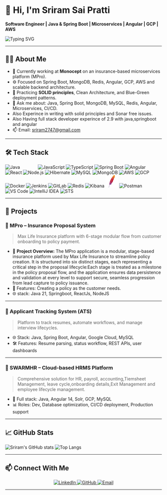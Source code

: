# 👋 Hi, I'm Sriram Sai Pratti

**Software Engineer | Java & Spring Boot | Microservices | Angular | GCP | AWS**

![Typing SVG](https://readme-typing-svg.herokuapp.com?font=Roboto&pause=1000&color=00BFFF&width=435&lines=Software+Engineer;Microservices+Developer;Spring+Boot+%7C+Java+%7C+Angular;Clean+Code+%7C+SOLID+%7C+Scalable+Systems)

---

## 👨‍💼 About Me

- 🚀 Currently working at **Monocept** on an insurance-based microservices platform (MPro).
- ⚙️ Focused on Spring Boot, MongoDB, Redis, Angular, GCP, AWS and scalable backend architecture.
- 🧠 Practicing **SOLID principles**, Clean Architecture, and Blue-Green deployment patterns.
- 💬 Ask me about: Java, Spring Boot, MongoDB, MySQL, Redis, Angular, Microservices, CI/CD.
- Also Experince in writing with solid principles and Sonar free issues.
- Also Having full stack developer experince of 2.9 with java,springboot and angular
- 📫 Email: [sriram2747@gmail.com](mailto:sriram2747@gmail.com)

---

## 🛠️ Tech Stack

<div align="left">

  <!-- Languages -->
  <img title="Java"             alt="Java"             src="https://cdn.jsdelivr.net/gh/devicons/devicon/icons/java/java-original.svg"           width="40" height="40" style="margin: 15px,margin-right: 12px;"/>
  <span style="display:inline-block; width:50px;"></span>
  <img title="JavaScript"       alt="JavaScript"       src="https://cdn.jsdelivr.net/gh/devicons/devicon/icons/javascript/javascript-original.svg" width="40" height="40" style="margin: 15px,margin-right: 12px;,"/>
  <img title="TypeScript"       alt="TypeScript"       src="https://cdn.jsdelivr.net/gh/devicons/devicon/icons/typescript/typescript-original.svg" width="40" height="40" style="margin: 15px,margin-right: 12px;"/>

  <!-- Frameworks -->
  <img title="Spring Boot"      alt="Spring Boot"      src="https://cdn.jsdelivr.net/gh/devicons/devicon/icons/spring/spring-original.svg"       width="40" height="40" style="margin: 15px,margin-right: 12px;"/>
  <img title="Angular"          alt="Angular"          src="https://cdn.jsdelivr.net/gh/devicons/devicon/icons/angularjs/angularjs-original.svg"  width="40" height="40" style="margin: 15px,margin-right: 12px;"/>
  <img title="React"            alt="React"            src="https://cdn.jsdelivr.net/gh/devicons/devicon/icons/react/react-original.svg"         width="40" height="40" style="margin: 15px,margin-right: 12px;"/>
  <img title="Node.js"          alt="Node.js"          src="https://cdn.jsdelivr.net/gh/devicons/devicon/icons/nodejs/nodejs-original.svg"        width="40" height="40" style="margin: 15px,margin-right: 12px;"/>
  <img title="Hibernate"        alt="Hibernate"        src="https://cdn.jsdelivr.net/gh/devicons/devicon/icons/hibernate/hibernate-plain.svg"    width="40" height="40" style="margin: 15px,margin-right: 12px;"/>

  <!-- Databases -->
  <img title="MySQL"            alt="MySQL"            src="https://cdn.jsdelivr.net/gh/devicons/devicon/icons/mysql/mysql-original.svg"          width="40" height="40" style="margin: 15px,margin-right: 12px;"/>
  <img title="MongoDB"          alt="MongoDB"          src="https://cdn.jsdelivr.net/gh/devicons/devicon/icons/mongodb/mongodb-original.svg"      width="40" height="40" style="margin: 15px,margin-right: 12px;"/>
 
  <!-- Cloud / DevOps -->
  <img title="AWS"              alt="AWS"              src="https://cdn.worldvectorlogo.com/logos/amazon-web-services-2.svg"                     width="40" height="40" style="margin: 15px,margin-right: 12px;"/>
  <img title="GCP"              alt="GCP"              src="https://cdn.jsdelivr.net/gh/devicons/devicon/icons/googlecloud/googlecloud-original.svg" width="40" height="40" style="margin: 15px,margin-right: 12px;"/>
  <img title="Docker"           alt="Docker"           src="https://cdn.jsdelivr.net/gh/devicons/devicon/icons/docker/docker-original.svg"       width="40" height="40" style="margin: 15px,margin-right: 12px;"/>
  <img title="Jenkins"          alt="Jenkins"          src="https://cdn.jsdelivr.net/gh/devicons/devicon/icons/jenkins/jenkins-original.svg"     width="40" height="40" style="margin: 15px,margin-right: 12px;"/>
  <img title="GitLab"           alt="GitLab"           src="https://cdn.jsdelivr.net/gh/devicons/devicon/icons/gitlab/gitlab-original.svg"       width="40" height="40" style="margin: 15px,margin-right: 12px;"/>
  <img title="Redis"            alt="Redis"            src="https://cdn.jsdelivr.net/gh/devicons/devicon/icons/redis/redis-original.svg"         width="40" height="40" style="margin: 15px,margin-right: 12px;"/>
  <img title="Kibana"           alt="Kibana"           src="https://cdn.jsdelivr.net/npm/simple-icons@v5/icons/kibana.svg"                        width="40" height="40" style="margin: 15px,margin-right: 12px;"/>

  <!-- Tools -->
  <img title="Maven"            alt="Maven"            src="https://raw.githubusercontent.com/devicons/devicon/master/icons/apache/apache-original.svg" width="40" height="40" style="margin: 15px,margin-right: 12px;"/>
  <img title="Postman"          alt="Postman"          src="https://www.vectorlogo.zone/logos/getpostman/getpostman-icon.svg"                      width="40" height="40" style="margin: 15px,margin-right: 12px;"/>
  <img title="VS Code"          alt="VS Code"          src="https://cdn.jsdelivr.net/gh/devicons/devicon/icons/vscode/vscode-original.svg"        width="40" height="40" style="margin: 15px,margin-right: 12px;"/>
  <img title="IntelliJ IDEA"    alt="IntelliJ IDEA"    src="https://cdn.jsdelivr.net/gh/devicons/devicon/icons/intellij/intellij-original.svg"    width="40" height="40" style="margin: 15px,margin-right: 12px;"/>
  <img title="STS (Spring Tool Suite)" alt="STS"       src="https://spring.io/img/favicon.ico"                                                     width="40" height="40" style="margin: 15px,margin-right: 12px;"/>

</div>

---

## 🚀 Projects

### 🔐 MPro – Insurance Proposal System
> Max Life Insurance platform with 6-stage modular flow from customer onboarding to policy payment.

- 🧱 **Project Overview:**
  The MPro application is a modular, stage-based insurance platform used by Max Life Insurance to streamline policy creation. It is structured into six distinct stages, each representing a critical step in the proposal lifecycle:Each stage is treated as a milestone in the policy proposal flow, and the application ensures data persistence and validation at every level to support secure, seamless progression from lead capture to policy issuance.
- 🔑 Features: Creating a policy as the customer needs.
- 🌐 stack: Java 21, Springboot, ReactJs, NodeJS

---

### 🧾 Applicant Tracking System (ATS)
> Platform to track resumes, automate workflows, and manage interview lifecycles.

- 🌐 Stack: Java, Spring Boot, Angular, Google Cloud, MySQL
- 🛠️ Features: Resume parsing, status workflow, REST APIs, user dashboards

---

### 💼 SWARMHR – Cloud-based HRMS Platform
> Comprehensive solution for HR, payroll, accounting,Tiemsheet Management, leave cycle,onboarding details,Exit Management and employee lifecycle management.

- 🔧 Full stack: Java, Angular 14, Solr, GCP, MySQL
- 📊 Roles: Dev, Database optimization, CI/CD deployment, Production support

---

## 📈 GitHub Stats

![Sriram's GitHub stats](https://github-readme-stats.vercel.app/api?username=Sriram9819&show_icons=true&theme=default)
![Top Langs](https://github-readme-stats.vercel.app/api/top-langs/?username=Sriram9819&layout=compact)

---

## 📫 Connect With Me

<p align="center">
  <!-- LinkedIn -->
  <a href="https://www.linkedin.com/in/sriram-sai" target="_blank">
    <img
      alt="LinkedIn"
      src="https://img.shields.io/badge/LinkedIn-0A66C2?style=for-the-badge&logo=linkedin&logoColor=white"
    />
  </a>
  
  <!-- GitHub -->
  <a href="https://github.com/Sriram9819" target="_blank">
    <img
      alt="GitHub"
      src="https://img.shields.io/badge/GitHub-181717?style=for-the-badge&logo=github&logoColor=white"
    />
  </a>
  
  <!-- Email -->
  <a href="mailto:sriram2747@gmail.com" target="_blank">
    <img
      alt="Email"
      src="https://img.shields.io/badge/Email-D14836?style=for-the-badge&logo=gmail&logoColor=white"
    />
  </a>
</p>



---
